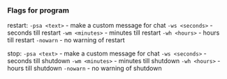 ### Flags for program

restart:
    `-psa <text>` - make a custom message for chat
    `-ws <seconds>` - seconds till restart
    `-wm <minutes>` - minutes till restart
    `-wh <hours>` - hours till restart
    `-nowarn` - no warning of restart 

stop:
    `-psa <text>` - make a custom message for chat
    `-ws <seconds>` - seconds till shutdown
    `-wm <minutes>` - minutes till shutdown
    `-wh <hours>` - hours till shutdown
    `-nowarn` - no warning of shutdown 

